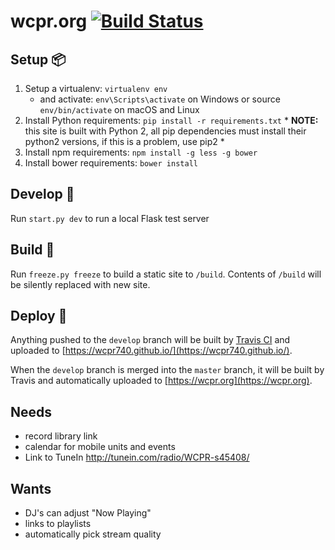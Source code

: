 # wcpr.org [![Build Status](https://travis-ci.org/wcpr740/wcpr.org.svg?branch=master)](https://travis-ci.org/wcpr740/wcpr.org)

## Setup :package:

  1. Setup a virtualenv: `virtualenv env`
     - and activate: `env\Scripts\activate` on Windows or source `env/bin/activate` on macOS and Linux
  2. Install Python requirements: `pip install -r requirements.txt` * **NOTE:**
     this site is built with Python 2, all pip dependencies must install their
     python2 versions, if this is a problem, use pip2 *
  3. Install npm requirements: `npm install -g less -g bower`
  4. Install bower requirements: `bower install`
  
## Develop :pencil:

Run `start.py dev` to run a local Flask test server

## Build :hammer:

Run `freeze.py freeze` to build a static site to `/build`.
Contents of `/build` will be silently replaced with new site.

## Deploy :rocket:

Anything pushed to the `develop` branch will be built by [Travis CI](https://travis-ci.org/wcpr740/wcpr.org)
and uploaded to [https://wcpr740.github.io/](https://wcpr740.github.io/).

When the `develop` branch is merged into the `master` branch, it will be built by Travis and automatically
uploaded to [https://wcpr.org](https://wcpr.org).

## Needs

 - record library link
 - calendar for mobile units and events
 - Link to TuneIn http://tunein.com/radio/WCPR-s45408/


## Wants

 - DJ's can adjust "Now Playing"
 - links to playlists
 - automatically pick stream quality
